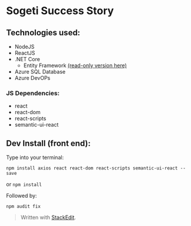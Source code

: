 # Sogeti Success Story

## Technologies used:

 - NodeJS
 - ReactJS
 - .NET Core
	 - Entity Framework [(read-only version here)](https://github.com/2CARUS/casestudy-redacted)
 - Azure SQL Database
 - Azure DevOPs

### JS Dependencies:
- react
- react-dom
- react-scripts
- semantic-ui-react
## Dev Install (front end):
Type into your terminal:

    npm install axios react react-dom react-scripts semantic-ui-react --save
or
```npm install```

Followed by:

    npm audit fix

 

> Written with [StackEdit](https://stackedit.io/).
